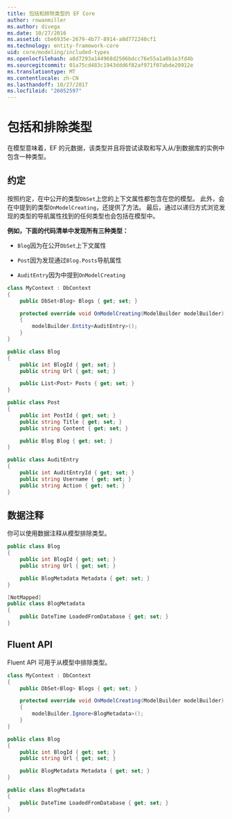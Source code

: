```yaml
---
title: 包括和排除类型的 EF Core
author: rowanmiller
ms.author: divega
ms.date: 10/27/2016
ms.assetid: cbe6935e-2679-4b77-8914-a8d772240cf1
ms.technology: entity-framework-core
uid: core/modeling/included-types
ms.openlocfilehash: a8d7293a144968d2506bdcc76e55a1a0b1e3fd4b
ms.sourcegitcommit: 01a75cd483c1943ddd6f82af971f07abde20912e
ms.translationtype: MT
ms.contentlocale: zh-CN
ms.lasthandoff: 10/27/2017
ms.locfileid: "26052597"
---
```

# <a name="including--excluding-types"></a>包括和排除类型

在模型意味着，EF 的元数据，该类型并且将尝试读取和写入从/到数据库的实例中包含一种类型。

## <a name="conventions"></a>约定

按照约定，在中公开的类型`DbSet`上您的上下文属性都包含在您的模型。 此外，会在中提到的类型`OnModelCreating`，还提供了方法。 最后，通过以递归方式浏览发现的类型的导航属性找到的任何类型也会包括在模型中。

**例如，下面的代码清单中发现所有三种类型：**

* `Blog`因为在公开`DbSet`上下文属性

* `Post`因为发现通过`Blog.Posts`导航属性

* `AuditEntry`因为中提到`OnModelCreating`

<!-- [!code-csharp[Main](samples/core/Modeling/Conventions/Samples/IncludedTypes.cs?highlight=3,7,16)] -->
``` csharp
class MyContext : DbContext
{
    public DbSet<Blog> Blogs { get; set; }

    protected override void OnModelCreating(ModelBuilder modelBuilder)
    {
        modelBuilder.Entity<AuditEntry>();
    }
}

public class Blog
{
    public int BlogId { get; set; }
    public string Url { get; set; }

    public List<Post> Posts { get; set; }
}

public class Post
{
    public int PostId { get; set; }
    public string Title { get; set; }
    public string Content { get; set; }

    public Blog Blog { get; set; }
}

public class AuditEntry
{
    public int AuditEntryId { get; set; }
    public string Username { get; set; }
    public string Action { get; set; }
}
```

## <a name="data-annotations"></a>数据注释

你可以使用数据注释从模型排除类型。

<!-- [!code-csharp[Main](samples/core/Modeling/DataAnnotations/Samples/IgnoreType.cs?highlight=9)] -->
``` csharp
public class Blog
{
    public int BlogId { get; set; }
    public string Url { get; set; }

    public BlogMetadata Metadata { get; set; }
}

[NotMapped]
public class BlogMetadata
{
    public DateTime LoadedFromDatabase { get; set; }
}
```

## <a name="fluent-api"></a>Fluent API

Fluent API 可用于从模型中排除类型。

<!-- [!code-csharp[Main](samples/core/Modeling/FluentAPI/Samples/IgnoreType.cs?highlight=7)] -->
``` csharp
class MyContext : DbContext
{
    public DbSet<Blog> Blogs { get; set; }

    protected override void OnModelCreating(ModelBuilder modelBuilder)
    {
        modelBuilder.Ignore<BlogMetadata>();
    }
}

public class Blog
{
    public int BlogId { get; set; }
    public string Url { get; set; }

    public BlogMetadata Metadata { get; set; }
}

public class BlogMetadata
{
    public DateTime LoadedFromDatabase { get; set; }
}
```
